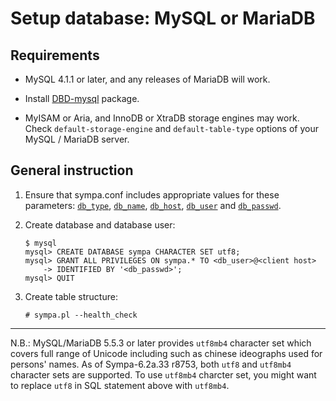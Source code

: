 Setup database: MySQL or MariaDB
================================

Requirements
------------

* MySQL 4.1.1 or later, and any releases of MariaDB will work.

* Install [DBD-mysql](https://metacpan.org/release/DBD-mysql) package.

* MyISAM or Aria, and InnoDB or XtraDB storage engines may work.  Check
  ``default-storage-engine`` and ``default-table-type`` options of your
  MySQL / MariaDB server.

General instruction
-------------------

1. Ensure that sympa.conf includes appropriate values for these parameters:
   [``db_type``](../man/sympa.conf.5.md#db_type), [``db_name``](../man/sympa.conf.5.md#db_name), [``db_host``](../man/sympa.conf.5.md#db_host), [``db_user``](../man/sympa.conf.5.md#db_user) and [``db_passwd``](../man/sympa.conf.5.md#db_passwd).

2. Create database and database user:
   ```
   $ mysql
   mysql> CREATE DATABASE sympa CHARACTER SET utf8;
   mysql> GRANT ALL PRIVILEGES ON sympa.* TO <db_user>@<client host>
       -> IDENTIFIED BY '<db_passwd>';
   mysql> QUIT
   ```

3. Create table structure:
   ```
   # sympa.pl --health_check
   ```

---
N.B.: MySQL/MariaDB 5.5.3 or later provides ``utf8mb4`` character set
which covers full range of Unicode including such as chinese ideographs
used for persons' names.  As of Sympa-6.2a.33 r8753, both ``utf8`` and
``utf8mb4`` character sets are supported.  To use ``utf8mb4`` charcter
set, you might want to replace ``utf8`` in SQL statement above with
``utf8mb4``.

